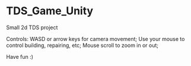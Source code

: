 # TDS_Game_Unity
Small 2d TDS project

Controls: WASD or arrow keys for camera movement;
Use your mouse to control building, repairing, etc;
Mouse scroll to zoom in or out;

Have fun :)
